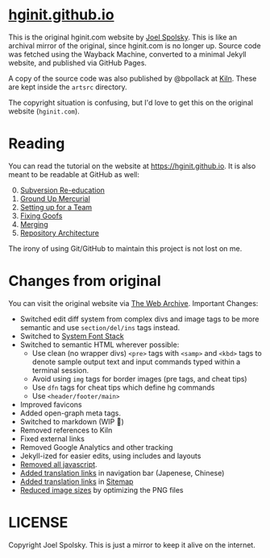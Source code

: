 # [hginit.github.io](https://hginit.github.io)

This is the original hginit.com website by [Joel Spolsky](https://www.joelonsoftware.com/). This is like an archival mirror of the original, since hginit.com is no longer up. Source code was fetched using the Wayback Machine, converted to a minimal Jekyll website, and published via GitHub Pages.

A copy of the source code was also published by @bpollack at [Kiln](https://developers.kilnhg.com/Code/Kiln/HgInit/HgInit). These are kept inside the `artsrc` directory.

The copyright situation is confusing, but I'd love to get this on the original website (`hginit.com`).

# Reading

You can read the tutorial on the website at <https://hginit.github.io>. It is also meant to be readable at GitHub as well:

0. [Subversion Re-education](00.md)
1. [Ground Up Mercurial](01.md)
2. [Setting up for a Team](02.md)
3. [Fixing Goofs](03.md)
4. [Merging](04.md)
4. [Repository Architecture](05.md)

The irony of using Git/GitHub to maintain this project is not lost on me.

# Changes from original

You can visit the original website via [The Web Archive](https://web.archive.org/web/20180926172759/http://hginit.com/). Important Changes:

- Switched edit diff system from complex divs and image tags to be more semantic and use `section/del/ins` tags instead.
- Switched to [System Font Stack](https://systemfontstack.com/)
- Switched to semantic HTML wherever possible:
  - Use clean (no wrapper divs) `<pre>` tags with `<samp>` and `<kbd>` tags to denote
    sample output text and input commands typed within a terminal session.
  - Avoid using `img` tags for border images (pre tags, and cheat tips)
  - Use `dfn` tags for cheat tips which define hg commands
  - Use `<header/footer/main>`
- Improved favicons
- Added open-graph meta tags.
- Switched to markdown (WIP 🚧)
- Removed references to Kiln
- Fixed external links
- Removed Google Analytics and other tracking
- Jekyll-ized for easier edits, using includes and layouts
- [Removed all javascript](https://github.com/hginit/hginit.github.io/commit/9224bd8dc466ea264c9c275343509f2bfd2e5325).
- [Added translation links](https://github.com/hginit/hginit.github.io/commit/2a7d7ab1db0935c1ad7ac12d225cd7cedb36a778) in navigation bar (Japenese, Chinese)
- [Added translation links](https://github.com/hginit/hginit.github.io/commit/7910cb82eff9dc32c74227ca22f80db72ecff15d) in [Sitemap](https://hginit.github.io/sitemap.xml)
- [Reduced image sizes](https://github.com/hginit/hginit.github.io/commit/af01f5252abe904136e7252e9e519d1f4804554a) by optimizing the PNG files

# LICENSE

Copyright Joel Spolsky. This is just a mirror to keep it alive on the internet.

